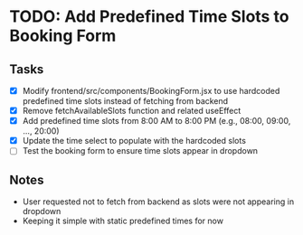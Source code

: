 # TODO: Add Predefined Time Slots to Booking Form

## Tasks
- [x] Modify frontend/src/components/BookingForm.jsx to use hardcoded predefined time slots instead of fetching from backend
- [x] Remove fetchAvailableSlots function and related useEffect
- [x] Add predefined time slots from 8:00 AM to 8:00 PM (e.g., 08:00, 09:00, ..., 20:00)
- [x] Update the time select to populate with the hardcoded slots
- [ ] Test the booking form to ensure time slots appear in dropdown

## Notes
- User requested not to fetch from backend as slots were not appearing in dropdown
- Keeping it simple with static predefined times for now
